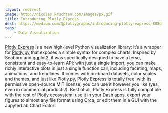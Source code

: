 ```yaml
---
layout: redirect
image: http://nicolas.kruchten.com/images/px.gif
title: Introducing Plotly Express
dest: https://medium.com/@plotlygraphs/introducing-plotly-express-808df010143d
tags:
    - Data Visualization
---
```


[Plotly Express](https://plotly.express) is a new high-level Python visualization library: it’s a wrapper for [Plotly.py](https://plot.ly/python) that exposes a simple syntax for complex charts. Inspired by Seaborn and ggplot2, it was specifically designed to have a terse, consistent and easy-to-learn API: with just a single import, you can make richly interactive plots in just a single function call, including faceting, maps, animations, and trendlines. It comes with on-board datasets, color scales and themes, and just like Plotly.py, Plotly Express is totally free: with its permissive open-source MIT license, you can use it however you like (yes, even in commercial products!). Best of all, Plotly Express is fully compatible with the rest of Plotly ecosystem: use it in your [Dash](https://dash.plot.ly/) apps, export your figures to almost any file format using Orca, or edit them in a GUI with the JupyterLab Chart Editor!

<!-- more -->
